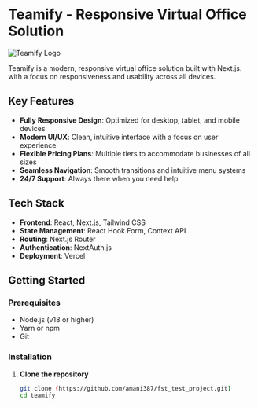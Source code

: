 # Teamify - Responsive Virtual Office Solution

![Teamify Logo](/public/images/logo.png)

Teamify is a modern, responsive virtual office solution built with Next.js. with a focus on responsiveness and usability across all devices.

## Key Features

- **Fully Responsive Design**: Optimized for desktop, tablet, and mobile devices
- **Modern UI/UX**: Clean, intuitive interface with a focus on user experience
- **Flexible Pricing Plans**: Multiple tiers to accommodate businesses of all sizes
- **Seamless Navigation**: Smooth transitions and intuitive menu systems
- **24/7 Support**: Always there when you need help

## Tech Stack

- **Frontend**: React, Next.js, Tailwind CSS
- **State Management**: React Hook Form, Context API
- **Routing**: Next.js Router
- **Authentication**: NextAuth.js
- **Deployment**: Vercel

## Getting Started

### Prerequisites
- Node.js (v18 or higher)
- Yarn or npm
- Git

### Installation

1. **Clone the repository**
   ```bash
   git clone (https://github.com/amani387/fst_test_project.git)
   cd teamify
